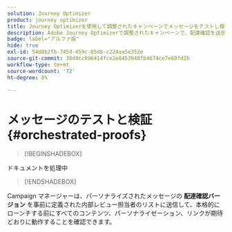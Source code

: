 ```yaml
---
solution: Journey Optimizer
product: journey optimizer
title: Journey Optimizerを使用して調整されたキャンペーンでメッセージをテストし検証します
description: Adobe Journey Optimizerで調整されたキャンペーンで、配達確認を送信し、コンテンツとパーソナライゼーションを検証する方法を説明します
badge: label="アルファ版"
hide: true
exl-id: 54d8b2fb-745d-459c-85d6-c224aa5e352e
source-git-commit: 38d4cc896414fce2e8453940fb4674ce7e60fd2b
workflow-type: tm+mt
source-wordcount: '72'
ht-degree: 8%

---
```


# メッセージのテストと検証 {#orchestrated-proofs}

>[!BEGINSHADEBOX]

ドキュメントを処理中

>[!ENDSHADEBOX]

Campaign マネージャーは、パーソナライズされたメッセージの **配達確認バージョン** を事前に定義された内部レビュー担当者のリストに送信して、本格的にローンチする前にすべてのコンテンツ、パーソナライゼーション、リンクが期待どおりに動作することを確認できます。
